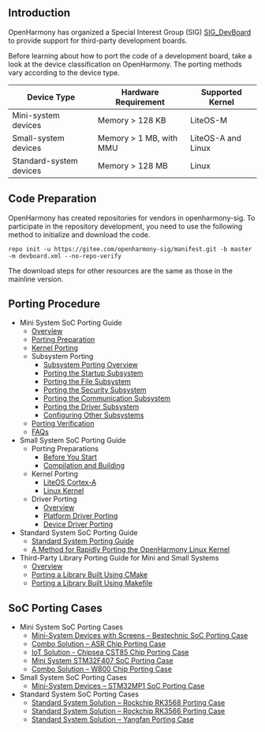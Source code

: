 ## Introduction

OpenHarmony has organized a Special Interest Group (SIG) [SIG_DevBoard](https://gitee.com/openharmony/community/blob/master/sig/sig-devboard/sig_devboard.md) to provide support for third-party development boards.

Before learning about how to port the code of a development board, take a look at the device classification on OpenHarmony. The porting methods vary according to the device type.

| Device Type| Hardware Requirement| Supported Kernel|
|---------|-------------|----------------|
| Mini-system devices| Memory > 128 KB| LiteOS-M       |
| Small-system devices| Memory > 1 MB, with MMU| LiteOS-A and Linux|
| Standard-system devices| Memory > 128 MB|  Linux       |

## Code Preparation

OpenHarmony has created repositories for vendors in openharmony-sig. To participate in the repository development, you need to use the following method to initialize and download the code.

```shell
repo init -u https://gitee.com/openharmony-sig/manifest.git -b master -m devboard.xml --no-repo-verify
```

The download steps for other resources are the same as those in the mainline version.

## Porting Procedure

- Mini System SoC Porting Guide
  - [Overview](porting-minichip-overview.md)
  - [Porting Preparation](porting-minichip-prepare.md)
  - [Kernel Porting](porting-minichip-kernel.md)
  - Subsystem Porting
    - [Subsystem Porting Overview](porting-minichip-subsys-overview.md)
    - [Porting the Startup Subsystem](porting-minichip-subsys-startup.md)
    - [Porting the File Subsystem](porting-minichip-subsys-filesystem.md)
    - [Porting the Security Subsystem](porting-minichip-subsys-security.md)
    - [Porting the Communication Subsystem](porting-minichip-subsys-communication.md)
    - [Porting the Driver Subsystem](porting-minichip-subsys-driver.md)
    - [Configuring Other Subsystems](porting-minichip-subsys-others.md)
  - [Porting Verification](porting-minichip-verification.md)
  - [FAQs](porting-chip-faqs.md)
- Small System SoC Porting Guide
  - Porting Preparations
    - [Before You Start](porting-smallchip-prepare-needs.md)
    - [Compilation and Building](porting-smallchip-prepare-building.md)
  - Kernel Porting
    - [LiteOS Cortex-A](porting-smallchip-kernel-a.md)
    - [Linux Kernel](porting-smallchip-kernel-linux.md)
  - Driver Porting
    - [Overview](porting-smallchip-driver-overview.md)
    - [Platform Driver Porting](porting-smallchip-driver-plat.md)
    - [Device Driver Porting](porting-smallchip-driver-oom.md)
- Standard System SoC Porting Guide
    - [Standard System Porting Guide](standard-system-porting-guide.md)
    - [A Method for Rapidly Porting the OpenHarmony Linux Kernel](porting-linux-kernel.md)
- Third-Party Library Porting Guide for Mini and Small Systems
    - [Overview](porting-thirdparty-overview.md)
    - [Porting a Library Built Using CMake](porting-thirdparty-cmake.md)
    - [Porting a Library Built Using Makefile](porting-thirdparty-makefile.md)

## SoC Porting Cases

- Mini System SoC Porting Cases
    - [Mini-System Devices with Screens – Bestechnic SoC Porting Case](porting-bes2600w-on-minisystem-display-demo.md)
    - [Combo Solution – ASR Chip Porting Case](porting-asr582x-combo-demo.md)
    - [IoT Solution - Chipsea CST85 Chip Porting Case](porting-cst85f01-combo-demo.md)
    - [Mini System STM32F407 SoC Porting Case](porting-stm32f407-on-minisystem-eth.md)
    - [Combo Solution – W800 Chip Porting Case](porting-w800-combo-demo.md)
- Small System SoC Porting Cases
    - [Mini-System Devices – STM32MP1 SoC Porting Case](porting-stm32mp15xx-on-smallsystem.md)
- Standard System SoC Porting Cases
    - [Standard System Solution – Rockchip RK3568 Porting Case](porting-dayu200-on_standard-demo.md)
    - [Standard System Solution – Rockchip RK3566 Porting Case](https://gitee.com/openharmony/vendor_kaihong/blob/master/khdvk_3566b/porting-khdvk_3566b-on_standard-demo.md)
    - [Standard System Solution – Yangfan Porting Case](porting-yangfan-on_standard-demo.md)
